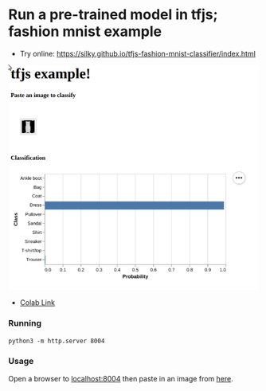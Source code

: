 # Run a pre-trained model in tfjs; fashion mnist example

- Try online: <https://silky.github.io/tfjs-fashion-mnist-classifier/index.html>

![](images/ui.png)


- [Colab Link](https://colab.research.google.com/drive/1vuyXzZH0_xazSh_kg6btD2QR4Kv0n8Of)


### Running

`python3 -m http.server 8004`


### Usage

Open a browser to <localhost:8004> then paste in an image from
[here](https://raw.githubusercontent.com/zalandoresearch/fashion-mnist/master/doc/img/fashion-mnist-sprite.png).
